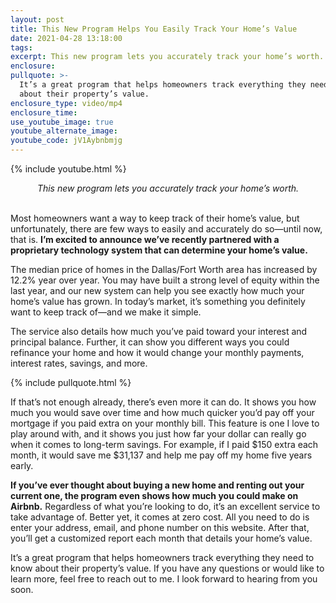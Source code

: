 ```yaml
---
layout: post
title: This New Program Helps You Easily Track Your Home’s Value
date: 2021-04-28 13:18:00
tags:
excerpt: This new program lets you accurately track your home’s worth.
enclosure:
pullquote: >-
  It’s a great program that helps homeowners track everything they need to know
  about their property’s value.
enclosure_type: video/mp4
enclosure_time:
use_youtube_image: true
youtube_alternate_image:
youtube_code: jV1Aybnbmjg
---
```

{% include youtube.html %}

<center><em>This new program lets you accurately track your home&rsquo;s worth.</em></center>

<center>&nbsp;</center>

Most homeowners want a way to keep track of their home’s value, but unfortunately, there are few ways to easily and accurately do so—until now, that is. **I’m excited to announce we’ve recently partnered with a proprietary technology system that can determine your home’s value.&nbsp;**

The median price of homes in the Dallas/Fort Worth area has increased by 12.2% year over year. You may have built a strong level of equity within the last year, and our new system can help you see exactly how much your home’s value has grown. In today’s market, it’s something you definitely want to keep track of—and we make it simple.

The service also details how much you’ve paid toward your interest and principal balance. Further, it can show you different ways you could refinance your home and how it would change your monthly payments, interest rates, savings, and more.&nbsp;

{% include pullquote.html %}

If that’s not enough already, there’s even more it can do. It shows you how much you would save over time and how much quicker you’d pay off your mortgage if you paid extra on your monthly bill. This feature is one I love to play around with, and it shows you just how far your dollar can really go when it comes to long-term savings. For example, if I paid $150 extra each month, it would save me $31,137 and help me pay off my home five years early.

**If you’ve ever thought about buying a new home and renting out your current one, the program even shows how much you could make on Airbnb.** Regardless of what you’re looking to do, it’s an excellent service to take advantage of. Better yet, it comes at zero cost. All you need to do is enter your address, email, and phone number on this website. After that, you’ll get a customized report each month that details your home’s value.

It’s a great program that helps homeowners track everything they need to know about their property’s value. If you have any questions or would like to learn more, feel free to reach out to me. I look forward to hearing from you soon.

&nbsp;
